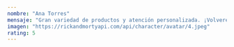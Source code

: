 ```yaml
---
nombre: "Ana Torres"
mensaje: "Gran variedad de productos y atención personalizada. ¡Volveré a comprar!"
imagen: "https://rickandmortyapi.com/api/character/avatar/4.jpeg"
rating: 5
---
```

